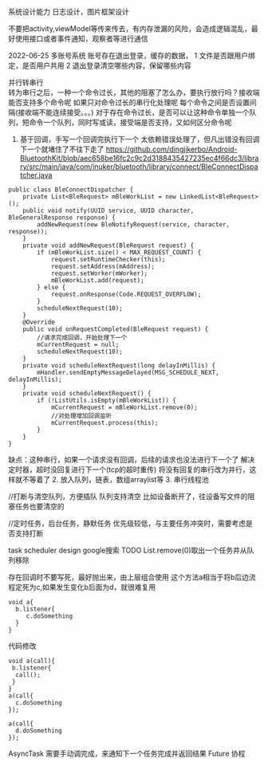 
系统设计能力  日志设计，图片框架设计

不要把activity,viewModel等传来传去，有内存泄漏的风险，会造成逻辑混乱，最好使用接口或者事件通知，观察者等进行通信

2022-06-25
多账号系统
账号存在退出登录，缓存的数据，
1 文件是否跟用户绑定，是否用户共用
2 退出登录清空哪些内容，保留哪些内容


并行转串行  
转为串行之后，一种一个命令过长，其他的阻塞了怎么办，要执行放行吗？接收端能否支持多个命令呢  如果只对命令过长的串行化处理呢
每个命令之间是否设置间隔(接收端不能连续接受。。。)
对于存在命令过长，是否可以让这种命令单独一个队列，短命令一个队列，同时写或读，接受端是否支持，又如何区分命令呢
1. 基于回调，手写一个回调完执行下一个   太依赖错误处理了，但凡出错没有回调下一个就堵住了不往下走了
https://github.com/dingjikerbo/Android-BluetoothKit/blob/aec658be16fc2c9c2d3188435427235ec4f66dc3/library/src/main/java/com/inuker/bluetooth/library/connect/BleConnectDispatcher.java
```
public class BleConnectDispatcher {
    private List<BleRequest> mBleWorkList = new LinkedList<BleRequest>();
    public void notify(UUID service, UUID character, BleGeneralResponse response) {
        addNewRequest(new BleNotifyRequest(service, character, response));
    }
    private void addNewRequest(BleRequest request) {
        if (mBleWorkList.size() < MAX_REQUEST_COUNT) {
            request.setRuntimeChecker(this);
            request.setAddress(mAddress);
            request.setWorker(mWorker);
            mBleWorkList.add(request);
        } else {
            request.onResponse(Code.REQUEST_OVERFLOW);
        }
        scheduleNextRequest(10);
    }
    @Override
    public void onRequestCompleted(BleRequest request) {
        //请求完成回调，开始处理下一个
        mCurrentRequest = null;
        scheduleNextRequest(10);
    }
    private void scheduleNextRequest(long delayInMillis) {
        mHandler.sendEmptyMessageDelayed(MSG_SCHEDULE_NEXT, delayInMillis);
    }
    private void scheduleNextRequest() {
        if (!ListUtils.isEmpty(mBleWorkList)) {
            mCurrentRequest = mBleWorkList.remove(0);
            //对处理增加回调监听
            mCurrentRequest.process(this);
        }
    }
}
```
缺点：这种串行，如果一个请求没有回调，后续的请求也没法进行下一个了   解决定时器，超时没回复进行下一个(tcp的超时重传)
     将没有回复的串行改为并行，这样就不等着了
2. 放入队列，链表，数组arraylist等
3. 串行线程池  

//打断与清空队列，方便插队
队列支持清空  比如设备断开了，往设备写文件的阻塞任务也要清空的

//定时任务，后台任务，静默任务   优先级较低，与主要任务冲突时，需要考虑是否支持打断



task scheduler design  google搜索 TODO
List.remove(0)取出一个任务并从队列移除


存在回调时不要写死，最好抛出来，由上层组合使用
这个方法a相当于将b后边流程定死为c,如果发生变化b后面为d，就很难复用
```
void a{
  b.listener{
     c.doSomething
  }
}
```

代码修改
```
void a(call){
 b.listener{
  call();
 }
}
a(call{
  c.doSomething
});

a(call{
  d.doSomething
});
```


AsyncTask 需要手动调完成，来通知下一个任务完成并返回结果
Future
协程